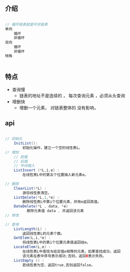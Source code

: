 ## 介绍

```java

// 循环链表就是环状链表
单向 
    循环
    非循环
双向    
    循环
    非循环
特殊
    
```

## 特点

* 查询慢
    * 链表的地址不是连续的 ， 每次查询元素 ，必须从头查询
* 增删快
    * 增删一个元素， 对链表整体的 没有影响，

## api

```java
     
// 初始化
	InitList():
		初始化操作，建立一个空的线性表L。
// 增加
	// 前插
	// 后插
	// 中间插入            
	ListInsert (*L,i,e) :
		在线性表L中的第五个位置插入新元素e。
        
// 删除
    ClearList(*L) :
        游将线性表清空。   
	ListDelete(*L,1,*e) :
		删除线性表L中第i个位置元素，并用e返回其值。
	DateDelete(*L , data, *e)      
          删除元素值 data , 并返回该元素
// 修改
         
// 查询
	ListLength(L) :
		返回线性表L的元素个数。            
	GetElem(L,i,*e) :
		将线性表L中的第i个位置元素值返回给e。
	LocateElem(L,e) :
        在线性表L中查找与给定值e相等的元素，如果查找成功，返回
        该元素在表中序号表示成功;否则，返回0表示失败。         
	ListEmpty () :
		若线性表为空，返回true,否则返回false。
```







